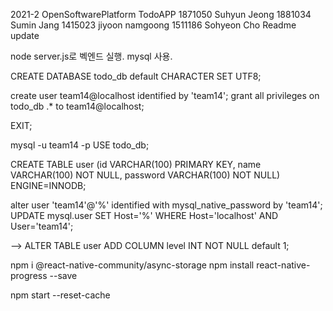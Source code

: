 2021-2 OpenSoftwarePlatform TodoAPP 
1871050 Suhyun Jeong
1881034 Sumin Jang
1415023 jiyoon namgoong
1511186 Sohyeon Cho Readme update

node server.js로 벡엔드 실행. 
mysql 사용.

CREATE DATABASE  todo_db default CHARACTER SET UTF8;

create user team14@localhost identified by 'team14';
grant all privileges on todo_db .* to team14@localhost;

EXIT;

mysql -u team14 -p USE  todo_db;

CREATE TABLE user (id VARCHAR(100) PRIMARY KEY, name VARCHAR(100) NOT NULL, password VARCHAR(100) NOT NULL) ENGINE=INNODB; 

alter user 'team14'@'%' identified with mysql_native_password by 'team14';
 UPDATE mysql.user SET Host='%' WHERE Host='localhost' AND User='team14';

--> 
ALTER TABLE user ADD COLUMN level INT NOT NULL default 1;


npm i @react-native-community/async-storage
npm install react-native-progress --save

npm start --reset-cache